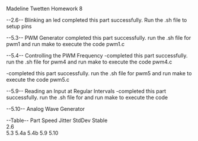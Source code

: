 Madeline Twetten
Homework 8

--2.6--
Blinking an led
completed this part successfully. Run the .sh file to setup pins

--5.3--
PWM Generator
completed this part successfully. run the .sh file for pwm1 and 
run make to execute the code pwm1.c

--5.4--
Controlling the PWM Frequency
-completed this part successfully. run the .sh file for pwm4 and
run make to execute the code pwm4.c

-completed this part successfully. run the .sh file for pwm5 and
run make to execute the code pwm5.c

--5.9--
Reading an Input at Regular Intervals
-completed this part successfully. run the .sh file for  and
run make to execute the code 

--5.10--
Analog Wave Generator


--Table--
Part    Speed   Jitter    StdDev    Stable    
2.6     
5.3
5.4a
5.4b
5.9
5.10
